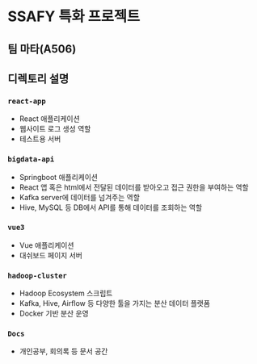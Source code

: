 # SSAFY 특화 프로젝트
## 팀 마타(A506)



## 디렉토리 설명

### `react-app`
  - React 애플리케이션
  - 웹사이트 로그 생성 역할
  - 테스트용 서버

### `bigdata-api`
  - Springboot 애플리케이션
  - React 앱 혹은 html에서 전달된 데이터를 받아오고 접근 권한을 부여하는 역할
  - Kafka server에 데이터를 넘겨주는 역할
  - Hive, MySQL 등 DB에서 API를 통해 데이터를 조회하는 역할

### `vue3`
  - Vue 애플리케이션
  - 대쉬보드 페이지 서버

### `hadoop-cluster`
  - Hadoop Ecosystem 스크립트
  - Kafka, Hive, Airflow 등 다양한 툴을 가지는 분산 데이터 플랫폼
  - Docker 기반 분산 운영

### `Docs`
  - 개인공부, 회의록 등 문서 공간